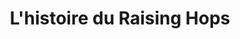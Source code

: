 ---
title: L'histoire du Raising Hops
description: Le Raising Hops est un bar à bière artisanales situé dans le Vieux-Lille, qui vous propose de vous accompagner dans la découverte l'univers de la bière.
layout: about
---